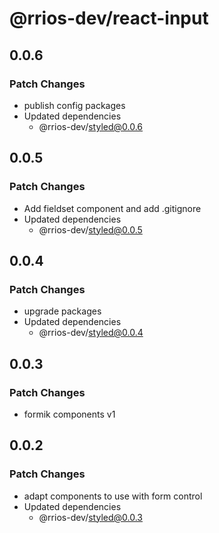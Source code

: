 # @rrios-dev/react-input

## 0.0.6

### Patch Changes

- publish config packages
- Updated dependencies
  - @rrios-dev/styled@0.0.6

## 0.0.5

### Patch Changes

- Add fieldset component and add .gitignore
- Updated dependencies
  - @rrios-dev/styled@0.0.5

## 0.0.4

### Patch Changes

- upgrade packages
- Updated dependencies
  - @rrios-dev/styled@0.0.4

## 0.0.3

### Patch Changes

- formik components v1

## 0.0.2

### Patch Changes

- adapt components to use with form control
- Updated dependencies
  - @rrios-dev/styled@0.0.3
